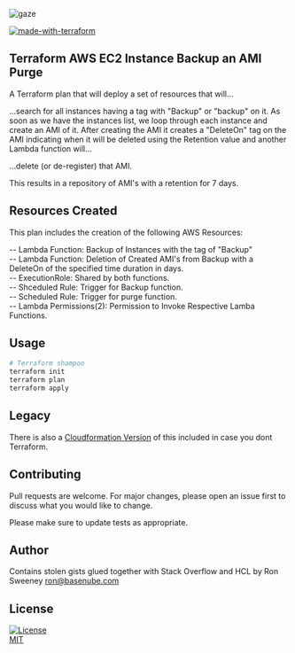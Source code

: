 
![gaze](https://www.basenube.com/archive/assets/images/basenube.png)

[![made-with-terraform](https://img.shields.io/badge/Made%20with-Terraform-1f425f.svg)](https://www.terraform.io/)


## Terraform AWS EC2 Instance Backup an AMI Purge

A Terraform plan that will deploy a set of resources that will...

...search for all instances having a tag with "Backup" or "backup"
on it. As soon as we have the instances list, we loop through each instance
and create an AMI of it. After creating the AMI 
it creates a "DeleteOn" tag on the AMI indicating when it will be deleted using the Retention value and another Lambda function will...

...delete (or de-register) that AMI.

This results in a repository of AMI's with a retention for 7 days.

## Resources Created

  This plan includes the creation of the following AWS Resources:

  -- Lambda Function: Backup of Instances with the tag of "Backup"  
  -- Lambda Function: Deletion of Created AMI's  from Backup with a DeleteOn of the specified time duration in days.  
  -- ExecutionRole: Shared by both functions.  
  -- Shceduled Rule: Trigger for Backup function.  
  -- Scheduled Rule: Trigger for purge function.  
  -- Lambda Permissions(2): Permission to Invoke Respective Lamba Functions.  

## Usage

```bash
# Terraform shampoo
terraform init
terraform plan
terraform apply
```

## Legacy
There is also a [Cloudformation Version](https://github.com/basenube/aws-instance-backup-ami-purge/blob/master/cloudformation/basenube-aws-instance-backup-ami-purge-stack.yaml) of this included in case you dont Terraform.


## Contributing
Pull requests are welcome. For major changes, please open an issue first to discuss what you would like to change.

Please make sure to update tests as appropriate.

## Author
Contains stolen gists glued together with Stack Overflow and HCL by Ron Sweeney <ron@basenube.com>

## License
[![License](https://img.shields.io/github/license/basenube/aws-instance-backup-ami-purge.svg?style=social)](https://github.com/basenube/aws-instance-backup-ami-purge)  
[MIT](https://choosealicense.com/licenses/mit/)